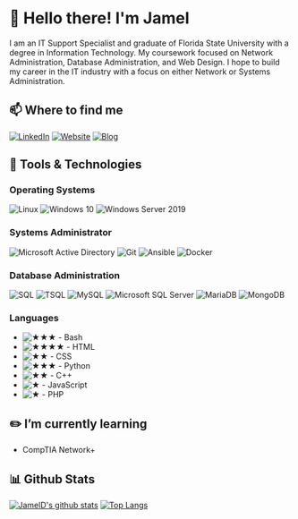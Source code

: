 # :wave: Hello there! I'm Jamel

I am an IT Support Specialist and graduate of Florida State University with a degree in Information Technology. My coursework focused on Network Administration, Database Administration, and Web Design. I hope to build my career in the IT industry with a focus on either Network or Systems Administration.

## :mailbox: Where to find me

[![LinkedIn](https://img.shields.io/badge/-LinkedIn-lightgrey)](https://www.linkedin.com/in/jameld/)
[![Website](https://img.shields.io/badge/-Website-lightgrey)](https://jameld.com)
[![Blog](https://img.shields.io/badge/-Blog-lightgrey)](https://blog.jameld.com)

## :wrench: Tools & Technologies

### Operating Systems

![Linux](https://img.shields.io/badge/Linux-green)
![Windows 10](https://img.shields.io/badge/Windows_10-green)
![Windows Server 2019](https://img.shields.io/badge/Windows_Server_2019-green)

### Systems Administrator

![Microsoft Active Directory](https://img.shields.io/badge/Active%20Directory-green)
![Git](https://img.shields.io/badge/Git-green)
![Ansible](https://img.shields.io/badge/Ansible-green)
![Docker](https://img.shields.io/badge/Docker-green)

### Database Administration

![SQL](https://img.shields.io/badge/SQL-blue)
![TSQL](https://img.shields.io/badge/TSQL-blue)
![MySQL](https://img.shields.io/badge/MySQL-blue)
![Microsoft SQL Server](https://img.shields.io/badge/Microsoft_SQL-blue)
![MariaDB](https://img.shields.io/badge/MariaDB-blue)
![MongoDB](https://img.shields.io/badge/MongoDB-blue)

### Languages

- ![★★★ - Bash](https://img.shields.io/badge/★★★-Bash-blue)
- ![★★★★ - HTML](https://img.shields.io/badge/★★★★-HTML-blue)
- ![★★ - CSS](https://img.shields.io/badge/★★-CSS-blue)
- ![★★★ - Python](https://img.shields.io/badge/★★★-Python-blue)
- ![★★ - C++](https://img.shields.io/badge/★★-C++-blue)
- ![★ - JavaScript](https://img.shields.io/badge/★-JavaScript-blue)
- ![★ - PHP](https://img.shields.io/badge/★-PHP-blue)

<!-- ## :book: Classes I'm Currently taking
- Information Security (LIS 4774)
- Research and Data Analysis in Information Technology (LIS 3201)
- Information Architecture (LIS 3793)
- User Experience Design (LIS 4351) -->

## :pencil2: I’m currently learning

- CompTIA Network+
<!-- - Windows Server 2019 -->

## :bar_chart: Github Stats

[![JamelD's github stats](https://github-readme-stats.vercel.app/api?username=JamelD&show_icons=true&theme=dark)](https://github.com/anuraghazra/github-readme-stats)
[![Top Langs](https://github-readme-stats.vercel.app/api/top-langs/?username=JamelD&theme=dark&layout=compact)](https://github.com/anuraghazra/github-readme-stats)
